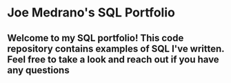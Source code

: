 
#  Joe Medrano's SQL Portfolio


## Welcome to my SQL portfolio! This code repository contains examples of SQL I've written. Feel free to take a look and reach out if you have any questions
